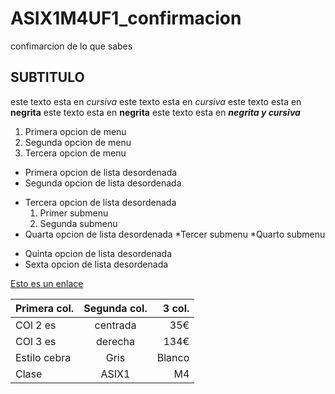 # ASIX1M4UF1_confirmacion

confimarcion de lo que sabes

## SUBTITULO

este texto esta en *cursiva*
este texto esta en _cursiva_
este texto esta en **negrita**
este texto esta en __negrita__
este texto esta en _**negrita y cursiva**_

1. Primera opcion de menu
2. Segunda opcion de menu
3. Tercera opcion de menu

* Primera opcion de lista desordenada
* Segunda opcion de lista desordenada
- Tercera opcion de lista desordenada
    1. Primer submenu
    2. Segunda submenu
- Quarta opcion de lista desordenada
    *Tercer submenu
    *Quarto submenu
+ Quinta opcion de lista desordenada
+ Sexta opcion de lista desordenada

[Esto es un enlace](http://joan23.fje.edu "Enlace a la web del cole")


|Primera col.|Segunda col.|3 col.|
|---------------|:-------------:|---------:|
|COl 2 es|centrada|35€|
|COl 3 es|derecha|134€|
|Estilo cebra|Gris|Blanco|
|Clase|ASIX1|M4|